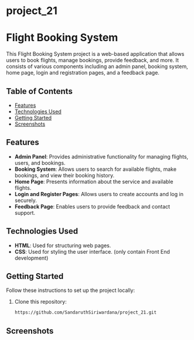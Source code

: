 # project_21
# Flight Booking System

This Flight Booking System project is a web-based application that allows users to book flights, manage bookings, provide feedback, and more. It consists of various components including an admin panel, booking system, home page, login and registration pages, and a feedback page.

## Table of Contents

- [Features](#features)
- [Technologies Used](#technologies-used)
- [Getting Started](#getting-started)
- [Screenshots](#screenshots)

## Features

- **Admin Panel**: Provides administrative functionality for managing flights, users, and bookings.
- **Booking System**: Allows users to search for available flights, make bookings, and view their booking history.
- **Home Page**: Presents information about the service and available flights.
- **Login and Register Pages**: Allows users to create accounts and log in securely.
- **Feedback Page**: Enables users to provide feedback and contact support.

## Technologies Used

- **HTML**: Used for structuring web pages.
- **CSS**: Used for styling the user interface.
(only contain Front End development)

## Getting Started

Follow these instructions to set up the project locally:

1. Clone this repository:
   ```bash
   https://github.com/SandaruthSiriwardana/project_21.git
   ```

## Screenshots


